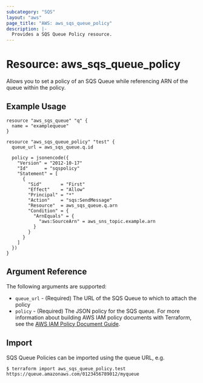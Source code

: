 ```yaml
---
subcategory: "SQS"
layout: "aws"
page_title: "AWS: aws_sqs_queue_policy"
description: |-
  Provides a SQS Queue Policy resource.
---
```


# Resource: aws_sqs_queue_policy

Allows you to set a policy of an SQS Queue
while referencing ARN of the queue within the policy.

## Example Usage

```hcl
resource "aws_sqs_queue" "q" {
  name = "examplequeue"
}

resource "aws_sqs_queue_policy" "test" {
  queue_url = aws_sqs_queue.q.id

  policy = jsonencode({
    "Version" = "2012-10-17"
    "Id"      = "sqspolicy"
    "Statement" = [
      {
        "Sid"       = "First"
        "Effect"    = "Allow"
        "Principal" = "*"
        "Action"    = "sqs:SendMessage"
        "Resource"  = aws_sqs_queue.q.arn
        "Condition" = {
          "ArnEquals" = {
            "aws:SourceArn" = aws_sns_topic.example.arn
          }
        }
      }
    ]
  })
}
```

## Argument Reference

The following arguments are supported:

* `queue_url` - (Required) The URL of the SQS Queue to which to attach the policy
* `policy` - (Required) The JSON policy for the SQS queue. For more information about building AWS IAM policy documents with Terraform, see the [AWS IAM Policy Document Guide](https://learn.hashicorp.com/terraform/aws/iam-policy).

## Import

SQS Queue Policies can be imported using the queue URL, e.g.

```
$ terraform import aws_sqs_queue_policy.test https://queue.amazonaws.com/0123456789012/myqueue
```
